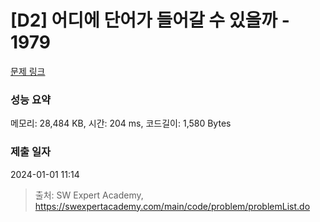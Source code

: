 # [D2] 어디에 단어가 들어갈 수 있을까 - 1979 

[문제 링크](https://swexpertacademy.com/main/code/problem/problemDetail.do?contestProbId=AV5PuPq6AaQDFAUq) 

### 성능 요약

메모리: 28,484 KB, 시간: 204 ms, 코드길이: 1,580 Bytes

### 제출 일자

2024-01-01 11:14



> 출처: SW Expert Academy, https://swexpertacademy.com/main/code/problem/problemList.do